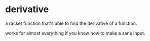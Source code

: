 # derivative
a racket function that's able to find the derivative of a function.

works for almost everything if you know how to make a sane input.
